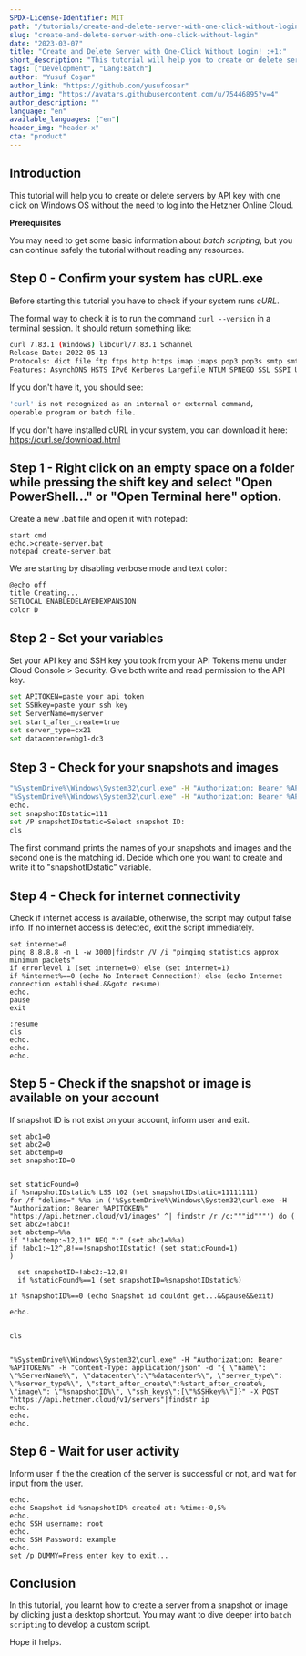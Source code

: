 ```yaml
---
SPDX-License-Identifier: MIT
path: "/tutorials/create-and-delete-server-with-one-click-without-login"
slug: "create-and-delete-server-with-one-click-without-login"
date: "2023-03-07"
title: "Create and Delete Server with One-Click Without Login! :+1:"
short_description: "This tutorial will help you to create or delete servers by API key with one click on Windows OS without the need to log into the Hetzner Online Cloud."
tags: ["Development", "Lang:Batch"]
author: "Yusuf Coşar"
author_link: "https://github.com/yusufcosar"
author_img: "https://avatars.githubusercontent.com/u/75446895?v=4"
author_description: ""
language: "en"
available_languages: ["en"]
header_img: "header-x"
cta: "product"
---
```


## Introduction

This tutorial will help you to create or delete servers by API key with one click on Windows OS without the need to log into the Hetzner Online Cloud.

**Prerequisites**

You may need to get some basic information about _batch scripting_, but you can continue safely the tutorial without reading any resources.


## Step 0 - Confirm your system has cURL.exe

Before starting this tutorial you have to check if your system runs _cURL_. 

The formal way to check it is to run the command `curl --version` in a terminal session. It should return something like:

```bash
curl 7.83.1 (Windows) libcurl/7.83.1 Schannel
Release-Date: 2022-05-13
Protocols: dict file ftp ftps http https imap imaps pop3 pop3s smtp smtps telnet tftp
Features: AsynchDNS HSTS IPv6 Kerberos Largefile NTLM SPNEGO SSL SSPI UnixSockets
```

If you don't have it, you should see:

```bash
'curl' is not recognized as an internal or external command,
operable program or batch file.
```

If you don't have installed cURL in your system, you can download it here: https://curl.se/download.html

## Step 1 - Right click on an empty space on a folder while pressing the shift key and select "Open PowerShell..." or "Open Terminal here" option.

Create a new .bat file and open it with notepad:

```
start cmd
echo.>create-server.bat
notepad create-server.bat
```

We are starting by disabling verbose mode and text color:

```bash
@echo off
title Creating...
SETLOCAL ENABLEDELAYEDEXPANSION
color D
```

## Step 2 - Set your variables

Set your API key and SSH key you took from your API Tokens menu under Cloud Console > Security. Give both write and read permission to the API key.

```bash
set APITOKEN=paste your api token
set SSHkey=paste your ssh key
set ServerName=myserver
set start_after_create=true
set server_type=cx21
set datacenter=nbg1-dc3
```

## Step 3 - Check for your snapshots and images

```bash
"%SystemDrive%\Windows\System32\curl.exe" -H "Authorization: Bearer %APITOKEN%" "https://api.hetzner.cloud/v1/images" | findstr /r /c:"description"
"%SystemDrive%\Windows\System32\curl.exe" -H "Authorization: Bearer %APITOKEN%" "https://api.hetzner.cloud/v1/images" | findstr /r /c:"""id"""
echo.
set snapshotIDstatic=111
set /P snapshotIDstatic=Select snapshot ID: 
cls
```

The first command prints the names of your snapshots and images and the second one is the matching id. Decide which one you want to create and write it to "snapshotIDstatic" variable.

## Step 4 - Check for internet connectivity

Check if internet access is available, otherwise, the script may output false info. If no internet access is detected, exit the script immediately.

```
set internet=0
ping 8.8.8.8 -n 1 -w 3000|findstr /V /i "pinging statistics approx minimum packets"
if errorlevel 1 (set internet=0) else (set internet=1)
if %internet%==0 (echo No Internet Connection!) else (echo Internet connection established.&&goto resume)
echo.
pause
exit

:resume
cls
echo.
echo.
echo.
```

## Step 5 - Check if the snapshot or image is available on your account

If snapshot ID is not exist on your account, inform user and exit.

```
set abc1=0
set abc2=0
set abctemp=0
set snapshotID=0


set staticFound=0
if %snapshotIDstatic% LSS 102 (set snapshotIDstatic=11111111)
for /f "delims=" %%a in ('%SystemDrive%\Windows\System32\curl.exe -H "Authorization: Bearer %APITOKEN%" "https://api.hetzner.cloud/v1/images" ^| findstr /r /c:"""id"""') do (
set abc2=!abc1!
set abctemp=%%a
if "!abctemp:~12,1!" NEQ ":" (set abc1=%%a)
if !abc1:~12^,8!==!snapshotIDstatic! (set staticFound=1)
)

  set snapshotID=!abc2:~12,8!
  if %staticFound%==1 (set snapshotID=%snapshotIDstatic%)

if %snapshotID%==0 (echo Snapshot id couldnt get...&&pause&&exit)

echo.


cls


"%SystemDrive%\Windows\System32\curl.exe" -H "Authorization: Bearer %APITOKEN%" -H "Content-Type: application/json" -d "{ \"name\": \"%ServerName%\", \"datacenter\":\"%datacenter%\", \"server_type\": \"%server_type%\", \"start_after_create\":%start_after_create%, \"image\": \"%snapshotID%\", \"ssh_keys\":[\"%SSHkey%\"]}" -X POST "https://api.hetzner.cloud/v1/servers"|findstr ip
echo.
echo.
echo.
```


## Step 6 - Wait for user activity

Inform user if the the creation of the server is successful or not, and wait for input from the user.

```
echo.
echo Snapshot id %snapshotID% created at: %time:~0,5%
echo.
echo SSH username: root
echo.
echo SSH Password: example
echo.
set /p DUMMY=Press enter key to exit...
```

## Conclusion

In this tutorial, you learnt how to create a server from a snapshot or image by clicking just a desktop shortcut. You may want to dive deeper into `batch scripting` to develop a custom script.

Hope it helps.
